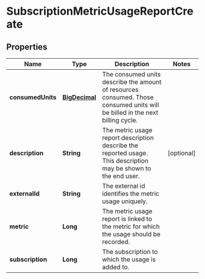 
# SubscriptionMetricUsageReportCreate

## Properties
Name | Type | Description | Notes
------------ | ------------- | ------------- | -------------
**consumedUnits** | [**BigDecimal**](BigDecimal.md) | The consumed units describe the amount of resources consumed. Those consumed units will be billed in the next billing cycle. | 
**description** | **String** | The metric usage report description describe the reported usage. This description may be shown to the end user. |  [optional]
**externalId** | **String** | The external id identifies the metric usage uniquely. | 
**metric** | **Long** | The metric usage report is linked to the metric for which the usage should be recorded. | 
**subscription** | **Long** | The subscription to which the usage is added to. | 




